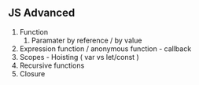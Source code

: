 
## JS Advanced

1. Function
    1. Paramater by reference / by value
2. Expression function / anonymous function - callback
2. Scopes - Hoisting ( var vs let/const )
3. Recursive functions
4. Closure